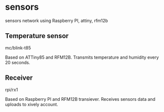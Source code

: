 sensors
=======

sensors network using Raspberry PI, attiny, rfm12b



Temperature sensor
------------------
mc/blink-t85

Based on ATTiny85 and RFM12B. Transmits temperature and humidity every 20 seconds.

Receiver
--------

rpi/rx1

Based on Raspberry PI and RFM12B transiever. Receives sensors data and uploads to xively account.


